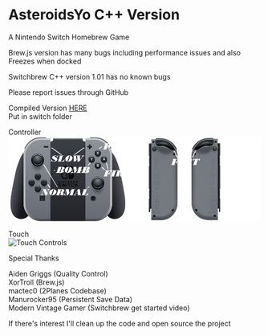 # AsteroidsYo C++ Version
A Nintendo Switch Homebrew Game  



Brew.js version has many bugs including performance issues and also  
Freezes when docked  

Switchbrew C++ version 1.01 has no known bugs 

Please report issues through GitHub  

Compiled Version [HERE](https://drive.google.com/drive/folders/1A3uWwiEA5NhTwx3hCA7fLaQCuz3Vgcgg)  
Put in switch folder  

Controller  
![Controller Controls](https://github.com/jaygriggs/AsteroidsYo/blob/master/C%2B%2B%20Version/Contoller%20Controls.png)  


Touch   
![Touch Controls](https://raw.githubusercontent.com/username/projectname/branch/path/to/img.png)  


Special Thanks  

Aiden Griggs (Quality Control)  
XorTroll (Brew.js)  
mactec0 (2Planes Codebase)  
Manurocker95 (Persistent Save Data)  
Modern Vintage Gamer (Switchbrew get started video)  

If there's interest I'll clean up the code and open source the project


